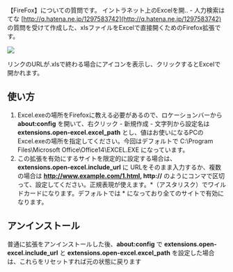【FireFox】についての質問です。 イントラネット上のExcelを開.. - 人力検索はてな
[http://q.hatena.ne.jp/1297583742](http://q.hatena.ne.jp/1297583742) の質問を受けて作成した、xlsファイルをExcelで直接開くためのFirefox拡張です。

![](http://cdn.f.st-hatena.com/images/fotolife/C/Cherenkov/20110213/20110213213326.png)

リンクのURLが.xlsで終わる場合にアイコンを表示し、クリックするとExcelで開かれます。


使い方
------
1. Excel.exeの場所をFirefoxに教える必要があるので、ロケーションバーから **about:config** を開いて、右クリック - 新規作成 - 文字列から設定名は **extensions.open-excel.excel_path** とし、値はお使いになるPCのExcel.exeの場所を指定してください。今回はデフォルトで C:\Program Files\Microsoft Office\Office14\EXCEL.EXE になっています。
2. この拡張を有効にするサイトを限定的に設定する場合は、**extensions.open-excel.include_url** に URLをそのまま入力するか、複数の場合は **http://www.example.com/1.html, http://** のようにコンマで区切って、設定してください。正規表現が使えます。\*（アスタリスク）でワイルドカードになります。デフォルトでは \* になっており全てのサイトで有効になります。


アンインストール
------
普通に拡張をアンインストールした後、**about:config** で **extensions.open-excel.include_url** と **extensions.open-excel.excel_path** を設定した場合は、これらをリセットすれば元の状態に戻ります
